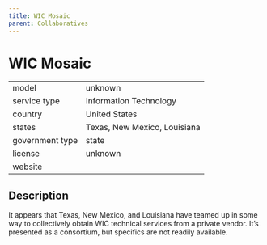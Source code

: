 ```yaml
---
title: WIC Mosaic
parent: Collaboratives
---
```


# WIC Mosaic

|                   |                                          |
|:------------------|:-----------------------------------------|
| model             | unknown
| service type      | Information Technology
| country           | United States
| states            | Texas, New Mexico, Louisiana
| government type   | state
| license           | unknown
| website           | 

## Description
It appears that Texas, New Mexico, and Louisiana have teamed up in some way to collectively obtain WIC technical services from a private vendor. It’s presented as a consortium, but specifics are not readily available.
